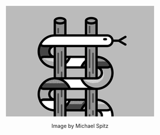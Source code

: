 <div align="center">
    <p align="center">
        <img src="https://raw.githubusercontent.com/always-maap/Canvas2D-Snakes-and-Ladders/main/snakes_and_ladders.webp" alt="Snakes and Ladders Logo" />
    </p>
    <span>Image by Michael Spitz</span>
</div>